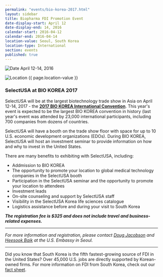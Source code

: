 ```yaml
---
permalink: "events/bio-korea-2017.html"
layout: sidebar
title: Biopharma FDI Promotion Event
date-display-start: April 12
date-display-end: 14, 2016
calendar-start: 2016-04-12
calendar-end: 2016-04-14
location-value: Seoul, South Korea
location-type: International
section: events
published: true
---
```


![Date](https://google.github.io/material-design-icons/action/svg/design/ic_event_24px.svg "Date") April 12-14, 2016

![Location](http://google.github.io/material-design-icons/social/svg/design/ic_location_city_24px.svg "Location") {{ page.location-value }}

### SelectUSA at BIO KOREA 2017

SelectUSA will be at the largest biotechnology trade show in Asia on April 12-14, 2017 - the **[2017 BIO KOREA International Convention](http://www.biokorea.org/e_default.asp?pLn=Eng)**. This year's event is expected to be the largest BIO KOREA convention in history (last year's event was attended by 23,000 international participants, including 700 companies from dozens of countries.

SelectUSA will have a booth on the trade show floor with space for up to 10 U.S. economic development organizations (EDOs). During BIO KOREA, SelectUSA will host an investment seminar to provide information on how and why to invest in the United States.

There are many benefits to exhibiting with SelectUSA, including:

* Addmission to BIO KOREA
* The opportunity to promote your location to global medical technology companies in the SelectUSA booth
* Participation in the SelectUSA seminar and the opportunity to promote your location to attendees
* Investment leads
* On-site counseling and support by SelectUSA staff
* Visibility in the SelectUSA Korea life sciences catalogue
* Logistics assistance before and during your visit to South Korea

_**The registration fee is $325 and does not include travel and business-related expenses.**_

---

_For more information and registration, please contact [Doug Jacobson](mailto:doug.jacobson@trade.gov) and [Heesook Baik](mailto:heesook.baik@trade.gov) at the U.S. Embassy in Seoul._

---

Did you know that South Korea is the fifth fastest-growing source of FDI in the United States? Over 45,000 U.S. jobs are directly supported by Korean-owned firms. For more information on FDI from South Korea, check out our [fact sheet](http://selectusa.commerce.gov/country-fact-sheets/South_Korea_Fact_Sheet.pdf).
